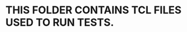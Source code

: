 THIS FOLDER CONTAINS TCL FILES USED TO RUN TESTS.
=================================================

